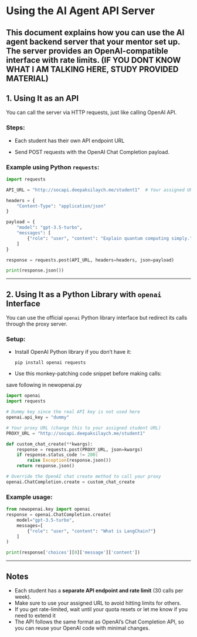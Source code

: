 # Using the AI Agent API Server

This document explains how you can use the AI agent backend server that your mentor set up. The server provides an OpenAI-compatible interface with rate limits.
(IF YOU DONT KNOW WHAT I AM TALKING HERE, STUDY PROVIDED MATERIAL)
---

## 1. Using It as an API

You can call the server via HTTP requests, just like calling OpenAI API.

### Steps:

* Each student has their own API endpoint URL

* Send POST requests with the OpenAI Chat Completion payload.

### Example using Python `requests`:

```python
import requests

API_URL = "http://socapi.deepaksilaych.me/student1"  # Your assigned URL instead of openAI api

headers = {
    "Content-Type": "application/json"
}

payload = {
    "model": "gpt-3.5-turbo",
    "messages": [
        {"role": "user", "content": "Explain quantum computing simply."}
    ]
}

response = requests.post(API_URL, headers=headers, json=payload)

print(response.json())
```

---

## 2. Using It as a Python Library with `openai` Interface

You can use the official `openai` Python library interface but redirect its calls through the proxy server.

### Setup:

* Install OpenAI Python library if you don’t have it:

  ```
  pip install openai requests
  ```

* Use this monkey-patching code snippet before making calls:

save following in newopenai.py
```python
import openai
import requests

# Dummy key since the real API key is not used here
openai.api_key = "dummy"

# Your proxy URL (change this to your assigned student URL)
PROXY_URL = "http://socapi.deepaksilaych.me/student1"

def custom_chat_create(**kwargs):
    response = requests.post(PROXY_URL, json=kwargs)
    if response.status_code != 200:
        raise Exception(response.json())
    return response.json()

# Override the OpenAI chat create method to call your proxy
openai.ChatCompletion.create = custom_chat_create
```

### Example usage:

```python
from newopenai.key import openai
response = openai.ChatCompletion.create(
    model="gpt-3.5-turbo",
    messages=[
        {"role": "user", "content": "What is LangChain?"}
    ]
)

print(response['choices'][0]['message']['content'])
```

---

## Notes

* Each student has a **separate API endpoint and rate limit** (30 calls per week).
* Make sure to use your assigned URL to avoid hitting limits for others.
* If you get rate-limited, wait until your quota resets or let me know if you need to extend it
* The API follows the same format as OpenAI’s Chat Completion API, so you can reuse your OpenAI code with minimal changes.
